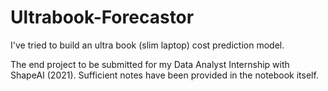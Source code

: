 # Ultrabook-Forecastor
I've tried to build an ultra book (slim laptop) cost prediction model. 


The end project to be submitted for my Data Analyst Internship with ShapeAI (2021).
Sufficient notes have been provided in the notebook itself.

